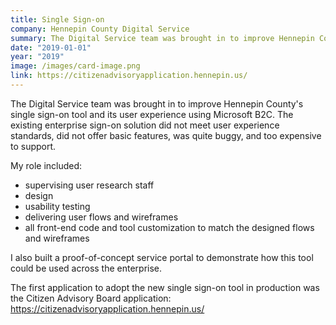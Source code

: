 ```yaml
---
title: Single Sign-on
company: Hennepin County Digital Service
summary: The Digital Service team was brought in to improve Hennepin County's single sign-on tool and its user experience using Microsoft B2C. 
date: "2019-01-01"
year: "2019"
image: /images/card-image.png
link: https://citizenadvisoryapplication.hennepin.us/
---
```

The Digital Service team was brought in to improve Hennepin County's single sign-on tool and its user experience using Microsoft B2C. The existing enterprise sign-on solution did not meet user experience standards, did not offer basic features, was quite buggy, and too expensive to support.

<p class="toggle-role">My role included:</p>

- supervising user research staff
- design
- usability testing
- delivering user flows and wireframes
- all front-end code and tool customization to match the designed flows and wireframes

I also built a proof-of-concept service portal to demonstrate how this tool could be used across the enterprise.

The first application to adopt the new single sign-on tool in production was the Citizen Advisory Board application:
https://citizenadvisoryapplication.hennepin.us/